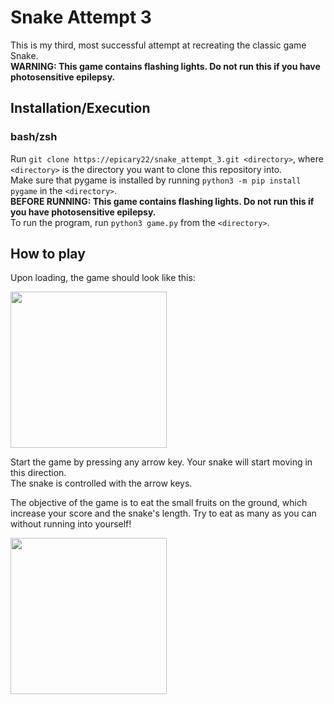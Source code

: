 # Snake Attempt 3

This is my third, most successful attempt at recreating the classic game Snake.  
**WARNING: This game contains flashing lights. Do not run this if you have photosensitive epilepsy.**


## Installation/Execution
### bash/zsh
Run `git clone https://epicary22/snake_attempt_3.git <directory>`, where `<directory>` is the
directory you want to clone this repository into.  
Make sure that pygame is installed by running `python3 -m pip install pygame` in the `<directory>`.  
**BEFORE RUNNING: This game contains flashing lights. Do not run this if you have photosensitive epilepsy.**  
To run the program, run `python3 game.py` from the `<directory>`.

## How to play
Upon loading, the game should look like this:

<img src="https://github.com/epicary22/snake_attempt_3/assets/104804378/3a580bf9-9e3f-40f8-bfc7-8ffbb62e1358" width="250">

Start the game by pressing any arrow key. Your snake will start moving in this direction.  
The snake is controlled with the arrow keys.

The objective of the game is to eat the small fruits on the ground, which increase your score and the snake's length.
Try to eat as many as you can without running into yourself!

<img src="https://github.com/epicary22/snake_attempt_3/assets/104804378/7e3bfb7c-75c0-4e54-8c4c-c39797d056ef" width="250">
